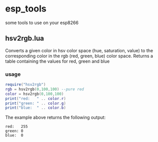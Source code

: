 # esp_tools
some tools to use on your esp8266

## hsv2rgb.lua

Converts a given color in hsv color space (hue, saturation, value) to the corresponding color in the rgb (red, green, blue) color space. Returns a table containing the values for red, green and blue

### usage

``` lua
require("hsv2rgb")
rgb = hsv2rgb(0,100,100) --pure red
color = hsv2rgb(0,100,100)
print("red:   " .. color.r)
print("green: " .. color.g)
print("blue:  " .. color.b)
```

The example above returns the following output:
```
red:   255
green: 0
blue:  0
```

